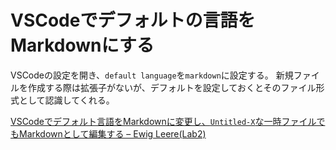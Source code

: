 # VSCodeでデフォルトの言語をMarkdownにする

VSCodeの設定を開き、`default language`を`markdown`に設定する。
新規ファイルを作成する際は拡張子がないが、デフォルトを設定しておくとそのファイル形式として認識してくれる。

[VSCodeでデフォルト言語をMarkdownに変更し、`Untitled-X`な一時ファイルでもMarkdownとして編集する – Ewig Leere(Lab2)](https://labor.ewigleere.net/2019/11/28/vscode-untitled-document-markdown/)